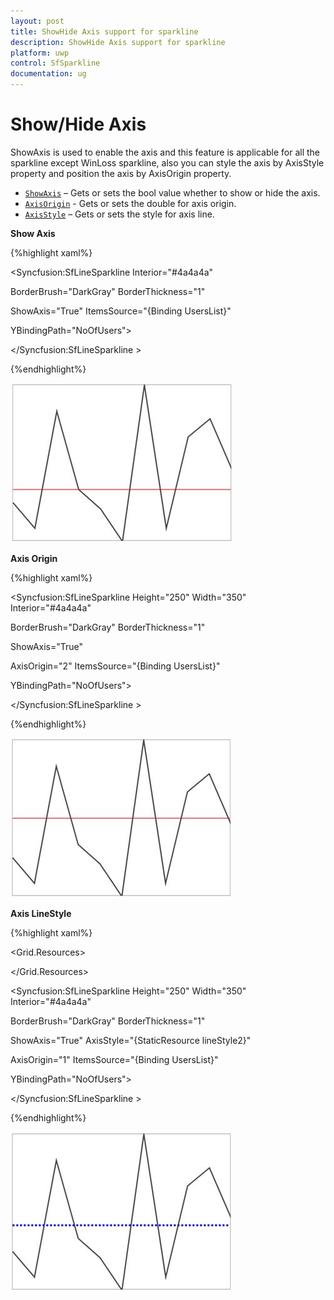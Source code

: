```yaml
---
layout: post
title: ShowHide Axis support for sparkline
description: ShowHide Axis support for sparkline
platform: uwp
control: SfSparkline
documentation: ug
---
```

# Show/Hide Axis

ShowAxis is used to enable the axis and this feature is applicable for all the sparkline except WinLoss sparkline, also you can style the axis by AxisStyle property and position the axis by AxisOrigin property.

* [`ShowAxis`](http://help.syncfusion.com/cr/cref_files/uwp/sfchart/frlrfSyncfusionUIXamlChartsMarkerBaseClassShowAxisTopic.html) – Gets or sets the bool value whether to show or hide the axis.
* [`AxisOrigin`](http://help.syncfusion.com/cr/cref_files/uwp/sfchart/frlrfSyncfusionUIXamlChartsMarkerBaseClassAxisOriginTopic.html) - Gets or sets the double for axis origin.
* [`AxisStyle`](http://help.syncfusion.com/cr/cref_files/uwp/sfchart/frlrfSyncfusionUIXamlChartsMarkerBaseClassAxisStyleTopic.html) – Gets or sets the style for axis line.

**Show Axis**

{%highlight xaml%}

<Syncfusion:SfLineSparkline  Interior="#4a4a4a"  

BorderBrush="DarkGray" BorderThickness="1"

ShowAxis="True" ItemsSource="{Binding UsersList}" 

YBindingPath="NoOfUsers">

</Syncfusion:SfLineSparkline >

{%endhighlight%}

![Show Axis](ShowHide-Axis_images/ShowHideAxis_img1.jpeg)


**Axis Origin**

{%highlight xaml%}

<Syncfusion:SfLineSparkline Height="250" Width="350" Interior="#4a4a4a"  

BorderBrush="DarkGray" BorderThickness="1"

ShowAxis="True" 

AxisOrigin="2" ItemsSource="{Binding UsersList}" 

YBindingPath="NoOfUsers">

</Syncfusion:SfLineSparkline >

{%endhighlight%}

![Axis Origin](ShowHide-Axis_images/ShowHideAxis_img2.jpeg)


**Axis LineStyle**

{%highlight xaml%}

<Grid.Resources>

<Style TargetType="Line" x:Key="lineStyle2">

<Setter Property="Stroke" Value="Blue"/>

<Setter Property="StrokeThickness" Value="2"></Setter>

<Setter Property="StrokeDashArray" Value="1,1"></Setter>

</Style>

</Grid.Resources>

<Syncfusion:SfLineSparkline Height="250" Width="350" Interior="#4a4a4a"   

BorderBrush="DarkGray"  BorderThickness="1"

ShowAxis="True" AxisStyle="{StaticResource lineStyle2}"   

AxisOrigin="1" ItemsSource="{Binding UsersList}"   

YBindingPath="NoOfUsers">

</Syncfusion:SfLineSparkline >

{%endhighlight%}

![Customizing Axis line](ShowHide-Axis_images/ShowHideAxis_img3.jpeg)


